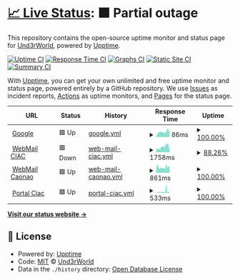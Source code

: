 # [📈 Live Status](https://Und3rWorld.github.io/upptime): <!--live status--> **🟧 Partial outage**

This repository contains the open-source uptime monitor and status page for [Und3rWorld](https://Und3rWorld.github.io/upptime), powered by [Upptime](https://github.com/upptime/upptime).

[![Uptime CI](https://github.com/Und3rWorld/upptime/workflows/Uptime%20CI/badge.svg)](https://github.com/Und3rWorld/upptime/actions?query=workflow%3A%22Uptime+CI%22)
[![Response Time CI](https://github.com/Und3rWorld/upptime/workflows/Response%20Time%20CI/badge.svg)](https://github.com/Und3rWorld/upptime/actions?query=workflow%3A%22Response+Time+CI%22)
[![Graphs CI](https://github.com/Und3rWorld/upptime/workflows/Graphs%20CI/badge.svg)](https://github.com/Und3rWorld/upptime/actions?query=workflow%3A%22Graphs+CI%22)
[![Static Site CI](https://github.com/Und3rWorld/upptime/workflows/Static%20Site%20CI/badge.svg)](https://github.com/Und3rWorld/upptime/actions?query=workflow%3A%22Static+Site+CI%22)
[![Summary CI](https://github.com/Und3rWorld/upptime/workflows/Summary%20CI/badge.svg)](https://github.com/Und3rWorld/upptime/actions?query=workflow%3A%22Summary+CI%22)

With [Upptime](https://upptime.js.org), you can get your own unlimited and free uptime monitor and status page, powered entirely by a GitHub repository. We use [Issues](https://github.com/Und3rWorld/upptime/issues) as incident reports, [Actions](https://github.com/Und3rWorld/upptime/actions) as uptime monitors, and [Pages](https://Und3rWorld.github.io/upptime) for the status page.

<!--start: status pages-->
<!-- This summary is generated by Upptime (https://github.com/upptime/upptime) -->
<!-- Do not edit this manually, your changes will be overwritten -->
<!-- prettier-ignore -->
| URL | Status | History | Response Time | Uptime |
| --- | ------ | ------- | ------------- | ------ |
| <img alt="" src="https://favicons.githubusercontent.com/www.google.com" height="13"> [Google](https://www.google.com) | 🟩 Up | [google.yml](https://github.com/Und3rWorld/upptime/commits/HEAD/history/google.yml) | <details><summary><img alt="Response time graph" src="./graphs/google/response-time-week.png" height="20"> 86ms</summary><br><a href="https://Und3rWorld.github.io/upptime/history/google"><img alt="Response time 81" src="https://img.shields.io/endpoint?url=https%3A%2F%2Fraw.githubusercontent.com%2FUnd3rWorld%2Fupptime%2FHEAD%2Fapi%2Fgoogle%2Fresponse-time.json"></a><br><a href="https://Und3rWorld.github.io/upptime/history/google"><img alt="24-hour response time 48" src="https://img.shields.io/endpoint?url=https%3A%2F%2Fraw.githubusercontent.com%2FUnd3rWorld%2Fupptime%2FHEAD%2Fapi%2Fgoogle%2Fresponse-time-day.json"></a><br><a href="https://Und3rWorld.github.io/upptime/history/google"><img alt="7-day response time 86" src="https://img.shields.io/endpoint?url=https%3A%2F%2Fraw.githubusercontent.com%2FUnd3rWorld%2Fupptime%2FHEAD%2Fapi%2Fgoogle%2Fresponse-time-week.json"></a><br><a href="https://Und3rWorld.github.io/upptime/history/google"><img alt="30-day response time 75" src="https://img.shields.io/endpoint?url=https%3A%2F%2Fraw.githubusercontent.com%2FUnd3rWorld%2Fupptime%2FHEAD%2Fapi%2Fgoogle%2Fresponse-time-month.json"></a><br><a href="https://Und3rWorld.github.io/upptime/history/google"><img alt="1-year response time 81" src="https://img.shields.io/endpoint?url=https%3A%2F%2Fraw.githubusercontent.com%2FUnd3rWorld%2Fupptime%2FHEAD%2Fapi%2Fgoogle%2Fresponse-time-year.json"></a></details> | <details><summary><a href="https://Und3rWorld.github.io/upptime/history/google">100.00%</a></summary><a href="https://Und3rWorld.github.io/upptime/history/google"><img alt="All-time uptime 100.00%" src="https://img.shields.io/endpoint?url=https%3A%2F%2Fraw.githubusercontent.com%2FUnd3rWorld%2Fupptime%2FHEAD%2Fapi%2Fgoogle%2Fuptime.json"></a><br><a href="https://Und3rWorld.github.io/upptime/history/google"><img alt="24-hour uptime 100.00%" src="https://img.shields.io/endpoint?url=https%3A%2F%2Fraw.githubusercontent.com%2FUnd3rWorld%2Fupptime%2FHEAD%2Fapi%2Fgoogle%2Fuptime-day.json"></a><br><a href="https://Und3rWorld.github.io/upptime/history/google"><img alt="7-day uptime 100.00%" src="https://img.shields.io/endpoint?url=https%3A%2F%2Fraw.githubusercontent.com%2FUnd3rWorld%2Fupptime%2FHEAD%2Fapi%2Fgoogle%2Fuptime-week.json"></a><br><a href="https://Und3rWorld.github.io/upptime/history/google"><img alt="30-day uptime 100.00%" src="https://img.shields.io/endpoint?url=https%3A%2F%2Fraw.githubusercontent.com%2FUnd3rWorld%2Fupptime%2FHEAD%2Fapi%2Fgoogle%2Fuptime-month.json"></a><br><a href="https://Und3rWorld.github.io/upptime/history/google"><img alt="1-year uptime 100.00%" src="https://img.shields.io/endpoint?url=https%3A%2F%2Fraw.githubusercontent.com%2FUnd3rWorld%2Fupptime%2FHEAD%2Fapi%2Fgoogle%2Fuptime-year.json"></a></details>
| <img alt="" src="https://favicons.githubusercontent.com/webmail.ciac.cu" height="13"> [WebMail CIAC](https://webmail.ciac.cu) | 🟥 Down | [web-mail-ciac.yml](https://github.com/Und3rWorld/upptime/commits/HEAD/history/web-mail-ciac.yml) | <details><summary><img alt="Response time graph" src="./graphs/web-mail-ciac/response-time-week.png" height="20"> 1758ms</summary><br><a href="https://Und3rWorld.github.io/upptime/history/web-mail-ciac"><img alt="Response time 1704" src="https://img.shields.io/endpoint?url=https%3A%2F%2Fraw.githubusercontent.com%2FUnd3rWorld%2Fupptime%2FHEAD%2Fapi%2Fweb-mail-ciac%2Fresponse-time.json"></a><br><a href="https://Und3rWorld.github.io/upptime/history/web-mail-ciac"><img alt="24-hour response time 882" src="https://img.shields.io/endpoint?url=https%3A%2F%2Fraw.githubusercontent.com%2FUnd3rWorld%2Fupptime%2FHEAD%2Fapi%2Fweb-mail-ciac%2Fresponse-time-day.json"></a><br><a href="https://Und3rWorld.github.io/upptime/history/web-mail-ciac"><img alt="7-day response time 1758" src="https://img.shields.io/endpoint?url=https%3A%2F%2Fraw.githubusercontent.com%2FUnd3rWorld%2Fupptime%2FHEAD%2Fapi%2Fweb-mail-ciac%2Fresponse-time-week.json"></a><br><a href="https://Und3rWorld.github.io/upptime/history/web-mail-ciac"><img alt="30-day response time 1823" src="https://img.shields.io/endpoint?url=https%3A%2F%2Fraw.githubusercontent.com%2FUnd3rWorld%2Fupptime%2FHEAD%2Fapi%2Fweb-mail-ciac%2Fresponse-time-month.json"></a><br><a href="https://Und3rWorld.github.io/upptime/history/web-mail-ciac"><img alt="1-year response time 1704" src="https://img.shields.io/endpoint?url=https%3A%2F%2Fraw.githubusercontent.com%2FUnd3rWorld%2Fupptime%2FHEAD%2Fapi%2Fweb-mail-ciac%2Fresponse-time-year.json"></a></details> | <details><summary><a href="https://Und3rWorld.github.io/upptime/history/web-mail-ciac">88.26%</a></summary><a href="https://Und3rWorld.github.io/upptime/history/web-mail-ciac"><img alt="All-time uptime 95.31%" src="https://img.shields.io/endpoint?url=https%3A%2F%2Fraw.githubusercontent.com%2FUnd3rWorld%2Fupptime%2FHEAD%2Fapi%2Fweb-mail-ciac%2Fuptime.json"></a><br><a href="https://Und3rWorld.github.io/upptime/history/web-mail-ciac"><img alt="24-hour uptime 69.31%" src="https://img.shields.io/endpoint?url=https%3A%2F%2Fraw.githubusercontent.com%2FUnd3rWorld%2Fupptime%2FHEAD%2Fapi%2Fweb-mail-ciac%2Fuptime-day.json"></a><br><a href="https://Und3rWorld.github.io/upptime/history/web-mail-ciac"><img alt="7-day uptime 88.26%" src="https://img.shields.io/endpoint?url=https%3A%2F%2Fraw.githubusercontent.com%2FUnd3rWorld%2Fupptime%2FHEAD%2Fapi%2Fweb-mail-ciac%2Fuptime-week.json"></a><br><a href="https://Und3rWorld.github.io/upptime/history/web-mail-ciac"><img alt="30-day uptime 93.64%" src="https://img.shields.io/endpoint?url=https%3A%2F%2Fraw.githubusercontent.com%2FUnd3rWorld%2Fupptime%2FHEAD%2Fapi%2Fweb-mail-ciac%2Fuptime-month.json"></a><br><a href="https://Und3rWorld.github.io/upptime/history/web-mail-ciac"><img alt="1-year uptime 95.31%" src="https://img.shields.io/endpoint?url=https%3A%2F%2Fraw.githubusercontent.com%2FUnd3rWorld%2Fupptime%2FHEAD%2Fapi%2Fweb-mail-ciac%2Fuptime-year.json"></a></details>
| <img alt="" src="https://favicons.githubusercontent.com/webmail.caonao.cu" height="13"> [WebMail Caonao](https://webmail.caonao.cu) | 🟩 Up | [web-mail-caonao.yml](https://github.com/Und3rWorld/upptime/commits/HEAD/history/web-mail-caonao.yml) | <details><summary><img alt="Response time graph" src="./graphs/web-mail-caonao/response-time-week.png" height="20"> 861ms</summary><br><a href="https://Und3rWorld.github.io/upptime/history/web-mail-caonao"><img alt="Response time 926" src="https://img.shields.io/endpoint?url=https%3A%2F%2Fraw.githubusercontent.com%2FUnd3rWorld%2Fupptime%2FHEAD%2Fapi%2Fweb-mail-caonao%2Fresponse-time.json"></a><br><a href="https://Und3rWorld.github.io/upptime/history/web-mail-caonao"><img alt="24-hour response time 819" src="https://img.shields.io/endpoint?url=https%3A%2F%2Fraw.githubusercontent.com%2FUnd3rWorld%2Fupptime%2FHEAD%2Fapi%2Fweb-mail-caonao%2Fresponse-time-day.json"></a><br><a href="https://Und3rWorld.github.io/upptime/history/web-mail-caonao"><img alt="7-day response time 861" src="https://img.shields.io/endpoint?url=https%3A%2F%2Fraw.githubusercontent.com%2FUnd3rWorld%2Fupptime%2FHEAD%2Fapi%2Fweb-mail-caonao%2Fresponse-time-week.json"></a><br><a href="https://Und3rWorld.github.io/upptime/history/web-mail-caonao"><img alt="30-day response time 922" src="https://img.shields.io/endpoint?url=https%3A%2F%2Fraw.githubusercontent.com%2FUnd3rWorld%2Fupptime%2FHEAD%2Fapi%2Fweb-mail-caonao%2Fresponse-time-month.json"></a><br><a href="https://Und3rWorld.github.io/upptime/history/web-mail-caonao"><img alt="1-year response time 926" src="https://img.shields.io/endpoint?url=https%3A%2F%2Fraw.githubusercontent.com%2FUnd3rWorld%2Fupptime%2FHEAD%2Fapi%2Fweb-mail-caonao%2Fresponse-time-year.json"></a></details> | <details><summary><a href="https://Und3rWorld.github.io/upptime/history/web-mail-caonao">100.00%</a></summary><a href="https://Und3rWorld.github.io/upptime/history/web-mail-caonao"><img alt="All-time uptime 97.70%" src="https://img.shields.io/endpoint?url=https%3A%2F%2Fraw.githubusercontent.com%2FUnd3rWorld%2Fupptime%2FHEAD%2Fapi%2Fweb-mail-caonao%2Fuptime.json"></a><br><a href="https://Und3rWorld.github.io/upptime/history/web-mail-caonao"><img alt="24-hour uptime 100.00%" src="https://img.shields.io/endpoint?url=https%3A%2F%2Fraw.githubusercontent.com%2FUnd3rWorld%2Fupptime%2FHEAD%2Fapi%2Fweb-mail-caonao%2Fuptime-day.json"></a><br><a href="https://Und3rWorld.github.io/upptime/history/web-mail-caonao"><img alt="7-day uptime 100.00%" src="https://img.shields.io/endpoint?url=https%3A%2F%2Fraw.githubusercontent.com%2FUnd3rWorld%2Fupptime%2FHEAD%2Fapi%2Fweb-mail-caonao%2Fuptime-week.json"></a><br><a href="https://Und3rWorld.github.io/upptime/history/web-mail-caonao"><img alt="30-day uptime 96.88%" src="https://img.shields.io/endpoint?url=https%3A%2F%2Fraw.githubusercontent.com%2FUnd3rWorld%2Fupptime%2FHEAD%2Fapi%2Fweb-mail-caonao%2Fuptime-month.json"></a><br><a href="https://Und3rWorld.github.io/upptime/history/web-mail-caonao"><img alt="1-year uptime 97.70%" src="https://img.shields.io/endpoint?url=https%3A%2F%2Fraw.githubusercontent.com%2FUnd3rWorld%2Fupptime%2FHEAD%2Fapi%2Fweb-mail-caonao%2Fuptime-year.json"></a></details>
| <img alt="" src="https://favicons.githubusercontent.com/www.ciac.cu" height="13"> [Portal Ciac](https://www.ciac.cu) | 🟩 Up | [portal-ciac.yml](https://github.com/Und3rWorld/upptime/commits/HEAD/history/portal-ciac.yml) | <details><summary><img alt="Response time graph" src="./graphs/portal-ciac/response-time-week.png" height="20"> 533ms</summary><br><a href="https://Und3rWorld.github.io/upptime/history/portal-ciac"><img alt="Response time 659" src="https://img.shields.io/endpoint?url=https%3A%2F%2Fraw.githubusercontent.com%2FUnd3rWorld%2Fupptime%2FHEAD%2Fapi%2Fportal-ciac%2Fresponse-time.json"></a><br><a href="https://Und3rWorld.github.io/upptime/history/portal-ciac"><img alt="24-hour response time 434" src="https://img.shields.io/endpoint?url=https%3A%2F%2Fraw.githubusercontent.com%2FUnd3rWorld%2Fupptime%2FHEAD%2Fapi%2Fportal-ciac%2Fresponse-time-day.json"></a><br><a href="https://Und3rWorld.github.io/upptime/history/portal-ciac"><img alt="7-day response time 533" src="https://img.shields.io/endpoint?url=https%3A%2F%2Fraw.githubusercontent.com%2FUnd3rWorld%2Fupptime%2FHEAD%2Fapi%2Fportal-ciac%2Fresponse-time-week.json"></a><br><a href="https://Und3rWorld.github.io/upptime/history/portal-ciac"><img alt="30-day response time 690" src="https://img.shields.io/endpoint?url=https%3A%2F%2Fraw.githubusercontent.com%2FUnd3rWorld%2Fupptime%2FHEAD%2Fapi%2Fportal-ciac%2Fresponse-time-month.json"></a><br><a href="https://Und3rWorld.github.io/upptime/history/portal-ciac"><img alt="1-year response time 659" src="https://img.shields.io/endpoint?url=https%3A%2F%2Fraw.githubusercontent.com%2FUnd3rWorld%2Fupptime%2FHEAD%2Fapi%2Fportal-ciac%2Fresponse-time-year.json"></a></details> | <details><summary><a href="https://Und3rWorld.github.io/upptime/history/portal-ciac">100.00%</a></summary><a href="https://Und3rWorld.github.io/upptime/history/portal-ciac"><img alt="All-time uptime 97.92%" src="https://img.shields.io/endpoint?url=https%3A%2F%2Fraw.githubusercontent.com%2FUnd3rWorld%2Fupptime%2FHEAD%2Fapi%2Fportal-ciac%2Fuptime.json"></a><br><a href="https://Und3rWorld.github.io/upptime/history/portal-ciac"><img alt="24-hour uptime 100.00%" src="https://img.shields.io/endpoint?url=https%3A%2F%2Fraw.githubusercontent.com%2FUnd3rWorld%2Fupptime%2FHEAD%2Fapi%2Fportal-ciac%2Fuptime-day.json"></a><br><a href="https://Und3rWorld.github.io/upptime/history/portal-ciac"><img alt="7-day uptime 100.00%" src="https://img.shields.io/endpoint?url=https%3A%2F%2Fraw.githubusercontent.com%2FUnd3rWorld%2Fupptime%2FHEAD%2Fapi%2Fportal-ciac%2Fuptime-week.json"></a><br><a href="https://Und3rWorld.github.io/upptime/history/portal-ciac"><img alt="30-day uptime 97.18%" src="https://img.shields.io/endpoint?url=https%3A%2F%2Fraw.githubusercontent.com%2FUnd3rWorld%2Fupptime%2FHEAD%2Fapi%2Fportal-ciac%2Fuptime-month.json"></a><br><a href="https://Und3rWorld.github.io/upptime/history/portal-ciac"><img alt="1-year uptime 97.92%" src="https://img.shields.io/endpoint?url=https%3A%2F%2Fraw.githubusercontent.com%2FUnd3rWorld%2Fupptime%2FHEAD%2Fapi%2Fportal-ciac%2Fuptime-year.json"></a></details>

<!--end: status pages-->

[**Visit our status website →**](https://Und3rWorld.github.io/upptime)

## 📄 License

- Powered by: [Upptime](https://github.com/upptime/upptime)
- Code: [MIT](./LICENSE) © [Und3rWorld](https://Und3rWorld.github.io/upptime)
- Data in the `./history` directory: [Open Database License](https://opendatacommons.org/licenses/odbl/1-0/)
